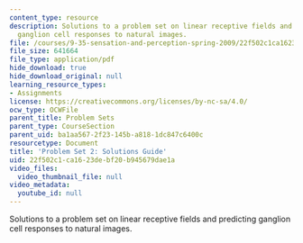 ```yaml
---
content_type: resource
description: Solutions to a problem set on linear receptive fields and predicting
  ganglion cell responses to natural images.
file: /courses/9-35-sensation-and-perception-spring-2009/22f502c1ca1623debf20b945679dae1a_MIT9_35s09_sol_pset02.pdf
file_size: 641664
file_type: application/pdf
hide_download: true
hide_download_original: null
learning_resource_types:
- Assignments
license: https://creativecommons.org/licenses/by-nc-sa/4.0/
ocw_type: OCWFile
parent_title: Problem Sets
parent_type: CourseSection
parent_uid: ba1aa567-2f23-145b-a818-1dc847c6400c
resourcetype: Document
title: 'Problem Set 2: Solutions Guide'
uid: 22f502c1-ca16-23de-bf20-b945679dae1a
video_files:
  video_thumbnail_file: null
video_metadata:
  youtube_id: null
---
```

Solutions to a problem set on linear receptive fields and predicting ganglion cell responses to natural images.